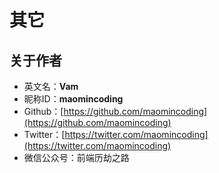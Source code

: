 # 其它
## 关于作者

- 英文名：**Vam**
- 昵称ID：**maomincoding**
- Github：[https://github.com/maomincoding](https://github.com/maomincoding)
- Twitter：[https://twitter.com/maomincoding](https://twitter.com/maomincoding)
- 微信公众号：前端历劫之路
